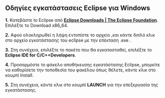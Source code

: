 ## Οδηγίες εγκατάστασεις Eclipse για Windows

**1.** Κατεβάστε to Eclipse από **[Eclipse Downloads | The Eclipse Foundation](https://www.eclipse.org/downloads/)**. Επιλέξτε το Download x86_64.

**2.** Αφού ολοκληρωθεί η λήψη εντοπίστε το αρχείο ,και κάντε διπλό κλικ στο αρχείο εγκατάστασης του eclipse με την επέκταση .exe .

**3.** Στη συνέχεια, επιλέξτε το πακέτο που θα εγκατασταθεί, επιλέξτε το **Eclipse IDE for C/C++Developers**.

**4.** Προσαρμόστε το φάκελο αποθήκευσης εγκατάστασης Eclipse, μπορείτε να καθορίσετε την τοποθεσία του φακέλου όπως θέλετε, κάντε κλικ στο κουμπί Install.

**5.** Στη συνέχεια, κάντε κλικ στο κουμπί **LAUNCH** για την επεξεργασία της εγκατάστασης.

